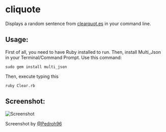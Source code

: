 cliquote
========

Displays a random sentence from [clearquot.es](http://clearquot.es/) in your command line.

## Usage:

First of all, you need to have Ruby installed to run. Then, install Multi_Json in your Terminal/Command Prompt. Use this command:

    sudo gem install multi_json
        
        
Then, execute typing this

	ruby Clear.rb

## Screenshot:

![Screenshot](https://raw.github.com/pedrofranceschi/cliquote/master/screenshot.png)

Screenshot by <a href="https://twitter.com/Pedroh96" target="_blank">@Pedroh96</a>
